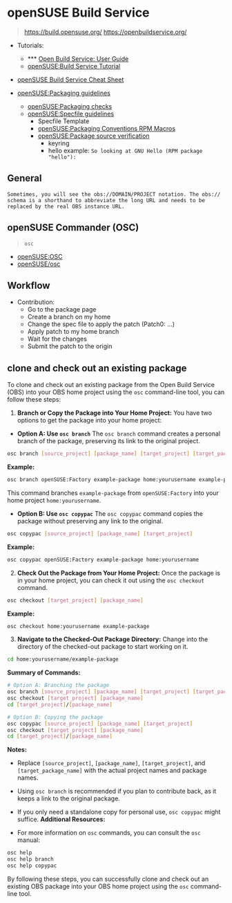 # openSUSE Build Service

> https://build.opensuse.org/
> https://openbuildservice.org/

- Tutorials:
  - *** [Open Build Service: User Guide](https://openbuildservice.org/help/manuals/obs-user-guide/)
  - [openSUSE:Build Service Tutorial](https://en.opensuse.org/openSUSE:Build_Service_Tutorial)

- [openSUSE Build Service Cheat Sheet](https://en.opensuse.org/images/d/df/Obs-cheat-sheet.pdf)
- [openSUSE:Packaging guidelines](https://en.opensuse.org/openSUSE:Packaging_guidelines)
  - [openSUSE:Packaging checks](https://en.opensuse.org/openSUSE:Packaging_checks)
  - [openSUSE:Specfile guidelines](https://en.opensuse.org/openSUSE:Specfile_guidelines)
    - Specfile Template
    - [openSUSE:Packaging Conventions RPM Macros](https://en.opensuse.org/openSUSE:Packaging_Conventions_RPM_Macros)
    - [openSUSE:Package source verification](https://en.opensuse.org/openSUSE:Package_source_verification)
      - keyring
      - hello example: `So looking at GNU Hello (RPM package "hello"):`

## General

```
Sometimes, you will see the obs://DOMAIN/PROJECT notation. The obs:// schema is a shorthand to abbreviate the long URL and needs to be replaced by the real OBS instance URL.
```

## openSUSE Commander (OSC)

> `osc`

- [openSUSE:OSC](https://en.opensuse.org/openSUSE:OSC)
- [openSUSE/osc](https://github.com/openSUSE/osc)


## Workflow

- Contribution:
  - Go to the package page
  - Create a branch on my home
  - Change the spec file to apply the patch (Patch0: ...)
  - Apply patch to my home branch
  - Wait for the changes
  - Submit the patch to the origin

## clone and check out an existing package

To clone and check out an existing package from the Open Build Service (OBS) into your OBS home project using the `osc` command-line tool, you can follow these steps:
1. **Branch or Copy the Package into Your Home Project:**
You have two options to get the package into your home project:

  - **Option A: Use `osc branch`** The `osc branch` command creates a personal branch of the package, preserving its link to the original project.

```bash
osc branch [source_project] [package_name] [target_project] [target_package_name]
```
**Example:**

```bash
osc branch openSUSE:Factory example-package home:yourusername example-package
```
This command branches `example-package` from `openSUSE:Factory` into your home project `home:yourusername`.

  - **Option B: Use `osc copypac`** The `osc copypac` command copies the package without preserving any link to the original.

```bash
osc copypac [source_project] [package_name] [target_project]
```
**Example:**

```bash
osc copypac openSUSE:Factory example-package home:yourusername
```

2. **Check Out the Package from Your Home Project:** Once the package is in your home project, you can check it out using the `osc checkout` command.

```bash
osc checkout [target_project] [package_name]
```
**Example:**

```bash
osc checkout home:yourusername example-package
```

3. **Navigate to the Checked-Out Package Directory:**
Change into the directory of the checked-out package to start working on it.


```bash
cd home:yourusername/example-package
```
**Summary of Commands:**

```bash
# Option A: Branching the package
osc branch [source_project] [package_name] [target_project] [target_package_name]
osc checkout [target_project] [package_name]
cd [target_project]/[package_name]

# Option B: Copying the package
osc copypac [source_project] [package_name] [target_project]
osc checkout [target_project] [package_name]
cd [target_project]/[package_name]
```
**Notes:**
- Replace `[source_project]`, `[package_name]`, `[target_project]`, and `[target_package_name]` with the actual project names and package names.

- Using `osc branch` is recommended if you plan to contribute back, as it keeps a link to the original package.

- If you only need a standalone copy for personal use, `osc copypac` might suffice.
**Additional Resources:**
- For more information on `osc` commands, you can consult the `osc` manual:

```bash
osc help
osc help branch
osc help copypac
```

By following these steps, you can successfully clone and check out an existing OBS package into your OBS home project using the `osc` command-line tool.
